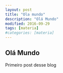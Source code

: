 ```yaml
---
layout: post
title: "Ola mundo"
description: "Olá Mundo"
modified: 2016-09-29
tags: [materia]
#categories: [materia]
---
```


## Olá Mundo

Primeiro post desse blog
